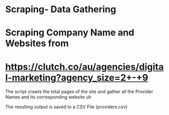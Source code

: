 # Scraping- Data Gathering
# Scraping Company Name and Websites from 
# https://clutch.co/au/agencies/digital-marketing?agency_size=2+-+9

The script crawls  the total pages of the site and gather all the Provider Names and its corresponding website ulr

The resulting output is saved to a CSV File (providers.csv)
